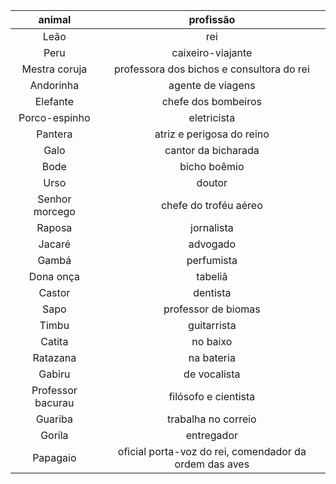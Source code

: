|animal|profissão|    
 |:--:|:--:|
|Leão|rei
|Peru|caixeiro-viajante
|Mestra coruja|professora dos bichos e consultora do rei
|Andorinha|agente de viagens
|Elefante|chefe dos bombeiros 
|Porco-espinho|eletricista 
|Pantera|atriz e perigosa do reino
|Galo|cantor da bicharada
|Bode|bicho boêmio
|Urso|doutor 
|Senhor morcego|chefe do troféu aéreo
|Raposa|jornalista
|Jacaré|advogado 
|Gambá|perfumista 
|Dona onça|tabeliã 
|Castor|dentista 
|Sapo|professor de biomas 
|Timbu|guitarrista
|Catita|no baixo
|Ratazana|na bateria
|Gabiru|de vocalista
|Professor bacurau|filósofo e cientista 
|Guariba|trabalha no correio 
|Gorila|entregador 
|Papagaio|oficial porta-voz do rei, comendador da ordem das aves 

